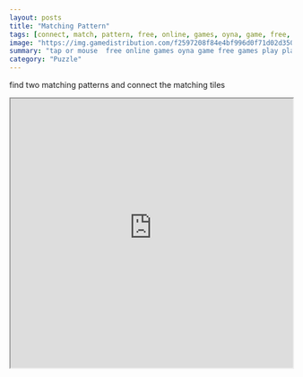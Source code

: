 ```yaml
---
layout: posts
title: "Matching Pattern"
tags: [connect, match, pattern, free, online, games, oyna, game, free, games, play, play, games]
image: "https://img.gamedistribution.com/f2597208f84e4bf996d0f71d02d350a4.jpg"
summary: "tap or mouse  free online games oyna game free games play play games"
category: "Puzzle"
---
```


find two matching patterns and connect the matching tiles

<iframe width="100%" height="480px;" src="https://html5.gamedistribution.com/f2597208f84e4bf996d0f71d02d350a4/"></iframe>